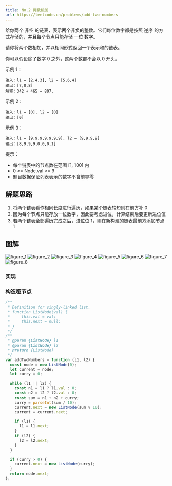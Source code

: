 ```yaml
---
title: No.2 两数相加
url: https://leetcode.cn/problems/add-two-numbers
---
```


给你两个 非空 的链表，表示两个非负的整数。它们每位数字都是按照 逆序 的方式存储的，并且每个节点只能存储 一位 数字。

请你将两个数相加，并以相同形式返回一个表示和的链表。

你可以假设除了数字 0 之外，这两个数都不会以 0 开头。

示例 1：

```text
输入：l1 = [2,4,3], l2 = [5,6,4]
输出：[7,0,8]
解释：342 + 465 = 807.
```

示例 2：

```text
输入：l1 = [0], l2 = [0]
输出：[0]
```

示例 3：

```text
输入：l1 = [9,9,9,9,9,9,9], l2 = [9,9,9,9]
输出：[8,9,9,9,0,0,0,1]
```

提示：

- 每个链表中的节点数在范围 \[1, 100\] 内
- 0 <= Node.val <= 9
- 题目数据保证列表表示的数字不含前导零

## 解题思路

1. 将两个链表看作相同长度进行遍历，如果某个链表较短则在前方补 0
2. 因为每个节点只能存放一位数字，因此要考虑进位，计算结束后要更新进位值
3. 若两个链表全部遍历完成之后，进位位 1，则在新构建的链表最前方添加节点 1

## 图解

![figure_1](/img/code_leetcode_No.2_figure_1.png)
![figure_2](/img/code_leetcode_No.2_figure_2.png)
![figure_3](/img/code_leetcode_No.2_figure_3.png)
![figure_4](/img/code_leetcode_No.2_figure_4.png)
![figure_5](/img/code_leetcode_No.2_figure_5.png)
![figure_6](/img/code_leetcode_No.2_figure_6.png)
![figure_7](/img/code_leetcode_No.2_figure_7.png)
![figure_8](/img/code_leetcode_No.2_figure_8.png)

### 实现

### 构造哑节点

```js
/**
 * Definition for singly-linked list.
 * function ListNode(val) {
 *     this.val = val;
 *     this.next = null;
 * }
 */
/**
 * @param {ListNode} l1
 * @param {ListNode} l2
 * @return {ListNode}
 */
var addTwoNumbers = function (l1, l2) {
  const node = new ListNode(0);
  let current = node;
  let curry = 0;

  while (l1 || l2) {
    const n1 = l1 ? l1.val : 0;
    const n2 = l2 ? l2.val : 0;
    const sum = n1 + n2 + curry;
    curry = parseInt(sum / 10);
    current.next = new ListNode(sum % 10);
    current = current.next;

    if (l1) {
      l1 = l1.next;
    }
    if (l2) {
      l2 = l2.next;
    }
  }

  if (curry > 0) {
    current.next = new ListNode(curry);
  }
  return node.next;
};
```
